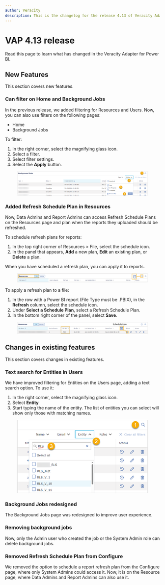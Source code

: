 ```yaml
---
author: Veracity
description: This is the changelog for the release 4.13 of Veracity Adapter for Power BI (VAP).
---
```


# VAP 4.13 release

Read this page to learn what has changed in the Veracity Adapter for Power BI. 

## New Features
This section covers new features.

### Can filter on Home and Background Jobs

In the previous release, we added filtering for Resources and Users. Now, you can also use filters on the following pages:
* Home
* Background Jobs

To filter:
1. In the right corner, select the magnifying glass icon.
2. Select a filter.
3. Select filter settings.
4. Select the **Apply** button.

<figure>
	<img src="assets/filter-background-job.png"/>
</figure>

### Added Refresh Schedule Plan in Resources
Now, Data Admins and Report Admins can access Refresh Schedule Plans on the Resources page and plan when the reports they uploaded should be refreshed.

To schedule refresh plans for reports:
1. In the top right corner of Resources > File, select the schedule icon.
2. In the panel that appears, **Add** a new plan, **Edit** an existing plan, or **Delete** a plan.

When you have scheduled a refresh plan, you can apply it to reports.

<figure>
	<img src="assets/schedule.png"/>
</figure>

To apply a refresh plan to a file:
1. In the row with a Power BI report (File Type must be .PBIX), in the **Refresh** column, select the schedule icon.
2. Under **Select a Schedule Plan**, select a Refresh Schedule Plan.
3. In the bottom right corner of the panel, select **Save**.

<figure>
	<img src="assets/scheduleicon.png"/>
</figure>

## Changes in existing features
This section covers changes in existing features.

### Text search for Entities in Users
We have improved filtering for Entities on the Users page, adding a text search option. To use it:

1. In the right corner, select the magnifying glass icon.
2. Select **Entity**
3. Start typing the name of the entity. The list of entities you can select will show only those with matching names.

<figure>
	<img src="assets/entity-text-search.png"/>
</figure>

### Background Jobs redesigned

The Background Jobs page was redesigned to improve user experience. 

### Removing background jobs
Now, only the Admin user who created the job or the System Admin role can delete background jobs.

### Removed Refresh Schedule Plan from Configure
We removed the option to schedule a report refresh plan from the Configure page, where only System Admins could access it. Now, it is on the Resource page, where Data Admins and Report Admins can also use it.